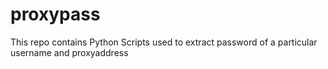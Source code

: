 # proxypass
This repo contains Python Scripts used to extract password of a particular username and proxyaddress
